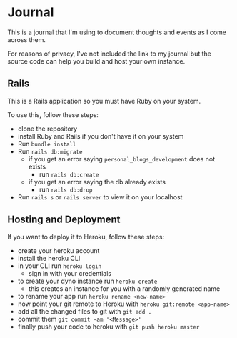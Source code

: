 # Journal
This is a journal that I'm using to document thoughts and events as I come across them.

For reasons of privacy, I've not included the link to my journal but the source code can help you build and host your own instance.

## Rails

This is a Rails application so you must have Ruby on your system. 

To use this, follow these steps:

- clone the repository
- install Ruby and Rails if you don't have it on your system
- Run `bundle install`
- Run `rails db:migrate`
  - if you get an error saying `personal_blogs_development` does not exists
    * run `rails db:create`
  - if you get an error saying the db already exists
    * run `rails db:drop`
- Run `rails s` or `rails server` to view it on your localhost

## Hosting and Deployment

If you want to deploy it to Heroku, follow these steps:
- create your heroku account
- install the heroku CLI
- in your CLI run `heroku login`
  - sign in with your credentials
- to create your dyno instance run `heroku create`
    - this creates an instance for you with a randomly generated name
- to rename your app run `heroku rename <new-name>`
- now point your git remote to Heroku with `heroku git:remote <app-name>`
- add all the changed files to git with `git add .`
- commit them `git commit -am '<Message>'`
- finally push your code to heroku with `git push heroku master`
